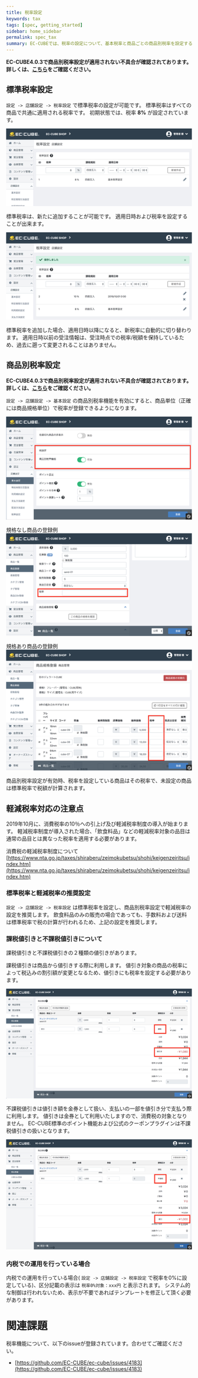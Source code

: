 ```yaml
---
title: 税率設定
keywords: tax 
tags: [spec, getting_started]
sidebar: home_sidebar
permalink: spec_tax
summary: EC-CUBEでは、税率の設定について、基本税率と商品ごとの商品別税率を設定することができます。
---
```


**EC-CUBE4.0.3で商品別税率設定が適用されない不具合が確認されております。
詳しくは、[こちら](workaround-product-tax-rule)をご確認ください。**

## 標準税率設定

`設定 -> 店舗設定 -> 税率設定` で標準税率の設定が可能です。
標準税率はすべての商品で共通に適用される税率です。
初期状態では、税率 **8%** が設定されています。

![標準税率の初期状態](/images/img-tax-01.png)

標準税率は、新たに追加することが可能です。
適用日時および税率を設定することが出来ます。

![標準税率の追加](/images/img-tax-02.png)

標準税率を追加した場合、適用日時以降になると、新税率に自動的に切り替わります。
適用日時以前の受注情報は、受注時点での税率/税額を保持しているため、過去に遡って変更されることはありません。

## 商品別税率設定

**EC-CUBE4.0.3で商品別税率設定が適用されない不具合が確認されております。
詳しくは、[こちら](workaround-product-tax-rule)をご確認ください。**

`設定 -> 店舗設定 -> 基本設定` の商品別税率機能を有効にすると、商品単位（正確には商品規格単位）で税率が登録できるようになります。

![商品別税率を有効にする](/images/img-tax-03.png)

規格なし商品の登録例
![規格なし商品の登録例](/images/img-tax-04.png)

規格あり商品の登録例
![規格あり商品の登録例](/images/img-tax-05.png)

商品別税率設定が有効時、税率を設定している商品はその税率で、未設定の商品は標準税率で税額が計算されます。

## 軽減税率対応の注意点

2019年10月に、消費税率の10％への引上げ及び軽減税率制度の導入が始まります。
軽減税率制度が導入された場合、「飲食料品」などの軽減税率対象の品目は通常の品目とは異なった税率を適用する必要があります。

消費税の軽減税率制度について
[https://www.nta.go.jp/taxes/shiraberu/zeimokubetsu/shohi/keigenzeiritsu/index.htm](https://www.nta.go.jp/taxes/shiraberu/zeimokubetsu/shohi/keigenzeiritsu/index.htm)

### 標準税率と軽減税率の推奨設定

`設定 -> 店舗設定 -> 税率設定` は標準税率を設定し、商品別税率設定で軽減税率の設定を推奨します。
飲食料品のみの販売の場合であっても、手数料および送料は標準税率で税の計算が行われるため、上記の設定を推奨します。

### 課税値引きと不課税値引きについて

課税値引きと不課税値引きの２種類の値引きがあります。

課税値引きは商品から値引きする際に利用します。
値引き対象の商品の税率によって税込みの割引額が変更となるため、値引きにも税率を設定する必要があります。

![課税値引き](/images/img-tax-06.png)

不課税値引きは値引き額を金券として扱い、支払いの一部を値引き分で支払う際に利用します。
値引きは金券として利用いたしますので、消費税の対象となりません。
EC-CUBE標準のポイント機能および公式のクーポンプラグインは不課税値引きの扱いとなります。

![不課税値引き](/images/img-tax-07.png)

### 内税での運用を行っている場合

内税での運用を行っている場合( `設定 -> 店舗設定 -> 税率設定` で税率を0%に設定している)、区分記載の表示は `税率0%対象：xxx円` と表示されます。
システム的な制御は行われないため、表示が不要であればテンプレートを修正して頂く必要があります。

# 関連課題

税率機能について、以下のissueが登録されています。合わせてご確認ください。  

- [https://github.com/EC-CUBE/ec-cube/issues/4183](https://github.com/EC-CUBE/ec-cube/issues/4183)

